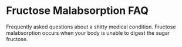 # Fructose Malabsorption FAQ
Frequently asked questions about a shitty medical condition. Fructose malabsorption occurs when your body is unable to digest the sugar fructose.
